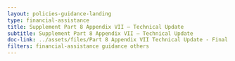 ```yaml
---
layout: policies-guidance-landing 
type: financial-assistance
title: Supplement Part 8 Appendix VII – Technical Update
subtitle: Supplement Part 8 Appendix VII – Technical Update
doc-link: ../assets/files/Part 8 Appendix VII Technical Update - Final 04 04 22.pdf
filters: financial-assistance guidance others
---
```

